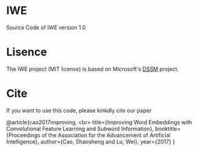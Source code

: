 # IWE
Source Code of IWE version 1.0

# Lisence
The IWE project (MIT license) is based on Microsoft's [DSSM](https://www.microsoft.com/en-us/research/project/dssm) project.

# Cite
If you want to use this code, please kinkdly cite our paper

@article{cao2017improving, \<br>
  title={Improving Word Embeddings with Convolutional Feature Learning and Subword Information},
  booktitle={Proceedings of the Association for the Advancement of Artificial Intelligence},
  author={Cao, Shaosheng and Lu, Wei},
  year={2017}
}

